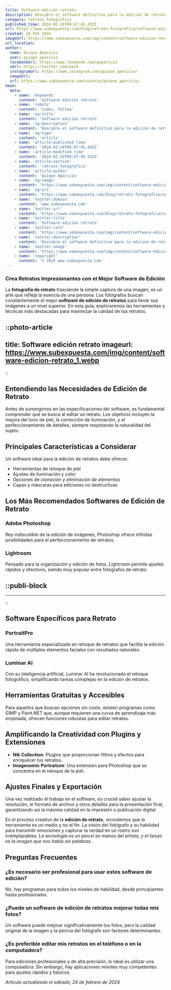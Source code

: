 ```yaml
---
title: Software edición retrato
description: Descubre el software definitivo para la edición de retratos. Herramientas intuitivas y profesionales para transformar tus fotos fácilmente.
category: retrato-fotografico
published_time: 2024-02-24T08:47:45.432Z
url: https://www.subexpuesta.com/blog/retrato-fotografico/software-edicion-retrato
created: 24 Feb 2024
imageUrl: https://www.subexpuesta.com/img/content/software-edicion-retrato_1.webp
url_location:
author:
  name: Quique Aparicio
  user: quique_aparicio
  facebookUrl: https://www.facebook.com/qaparicio
  xUrl: https://twitter.com/eac9
  instagramUrl: https://www.instagram.com/quique_aparicio/
  imageUrl: 
  url: https://www.subexpuesta.com/usuario/quique_aparicio/
head:
  meta:
    - name: 'keywords'
      content: 'Software edición retrato'
    - name: 'robots'
      content: 'index, follow'
    - name: 'og:title'
      content: 'Software edición retrato'
    - name: 'og:description'
      content: 'Descubre el software definitivo para la edición de retratos. Herramientas intuitivas y profesionales para transformar tus fotos fácilmente.'
    - name: 'og:type'
      content: 'article'
    - name: 'article:published_time'
      content: '2024-02-24T08:47:45.432Z'
    - name: 'article:modified_time'
      content: '2024-02-24T08:47:45.432Z'
    - name: 'article:section'
      content: 'retrato-fotografico'
    - name: 'article:author'
      content: 'Quique Aparicio'
    - name: 'og:image'
      content: 'https://www.subexpuesta.com/img/content/software-edicion-retrato_1.webp'
    - name: 'og:url'
      content: 'https://www.subexpuesta.com/blog/retrato-fotografico/software-edicion-retrato'
    - name: 'twitter:domain'
      content: 'www.subexpuesta.com'
    - name: 'twitter:url'
      content: 'https://www.subexpuesta.com/blog/retrato-fotografico/software-edicion-retrato'
    - name: 'twitter:title'
      content: 'Software edición retrato'
    - name: 'twitter:card'
      content: 'https://www.subexpuesta.com/img/content/software-edicion-retrato_1.webp'
    - name: 'twitter:description'
      content: 'Descubre el software definitivo para la edición de retratos. Herramientas intuitivas y profesionales para transformar tus fotos fácilmente.'
    - name: 'twitter:image'
      content: 'https://www.subexpuesta.com/img/content/software-edicion-retrato_1.webp'
    - name: 'copyright'
      content: '© 2024 www.subexpuesta.com'
---
```

### Crea Retratos Impresionantes con el Mejor Software de Edición

La **fotografía de retrato** trasciende la simple captura de una imagen; es un arte que refleja la esencia de una persona. Los fotógrafos buscan constantemente el mejor **software de edición de retratos** para llevar sus imágenes a un nivel superior. En esta guía, exploraremos las herramientas y técnicas más destacadas para maximizar la calidad de tus retratos.


::photo-article
---
title: Software edición retrato
imageurl: https://www.subexpuesta.com/img/content/software-edicion-retrato_1.webp
---
::


## Entendiendo las Necesidades de Edición de Retrato

Antes de sumergirnos en las especificaciones del software, es fundamental comprender qué se busca al editar un retrato. Los objetivos incluyen la mejora del tono de piel, la corrección de iluminación, y el perfeccionamiento de detalles, siempre respetando la naturalidad del sujeto.

## Principales Características a Considerar

Un software ideal para la edición de retratos debe ofrecer:

- Herramientas de retoque de piel
- Ajustes de iluminación y color
- Opciones de *clonación y eliminación de elementos*
- Capas y máscaras para ediciones no destructivas

## Los Más Recomendados Softwares de Edición de Retrato

### Adobe Photoshop
Rey indiscutible de la edición de imágenes, Photoshop ofrece infinitas posibilidades para el perfeccionamiento de retratos.

### Lightroom
Pensado para la organización y edición de fotos, Lightroom permite ajustes rápidos y efectivos, siendo muy popular entre fotógrafos de retrato.


  ::publi-block
  ---
  ---
  ::
  
  
## Software Específicos para Retrato

### PortraitPro
Una herramienta especializada en retoque de retratos que facilita la edición rápida de múltiples elementos faciales con resultados naturales.

### Luminar AI
Con su inteligencia artificial, Luminar AI ha revolucionado el retoque fotográfico, simplificando tareas complejas en la edición de retratos.

## Herramientas Gratuitas y Accesibles

Para aquellos que buscan opciones sin costo, existen programas como GIMP y Paint.NET que, aunque requieren una curva de aprendizaje más empinada, ofrecen funciones robustas para editar retratos.

## Amplificando la Creatividad con Plugins y Extensiones

- **Nik Collection**: Plugins que proporcionan filtros y efectos para enriquecer tus retratos.
- **Imagenomic Portraiture**: Una extensión para Photoshop que se concentra en el retoque de la piel.

## Ajustes Finales y Exportación

Una vez realizado el trabajo en el software, es crucial saber ajustar la resolución, el formato de archivo y otros detalles para la presentación final, garantizando así la máxima calidad en la impresión o publicación digital.

En el proceso creativo de la **edición de retrato**, recordemos que la herramienta es un medio y no el fin. La visión del fotógrafo y su habilidad para transmitir emociones y capturar la verdad en un rostro son irremplazables. _La tecnología es un pincel en manos del artista, y el lienzo es la imagen que nos habla sin palabras_.

## Preguntas Frecuentes

### ¿Es necesario ser profesional para usar estos software de edición?
No, hay programas para todos los niveles de habilidad, desde principiantes hasta profesionales.

### ¿Puede un software de edición de retratos mejorar todas mis fotos?
Un software puede mejorar significativamente tus fotos, pero la calidad original de la imagen y la pericia del fotógrafo son factores determinantes.

### ¿Es preferible editar mis retratos en el teléfono o en la computadora?
Para ediciones profesionales y de alta precisión, lo ideal es utilizar una computadora. Sin embargo, hay aplicaciones móviles muy competentes para ajustes rápidos y básicos.

_Artículo actualizado el sábado, 24 de febrero de 2024_